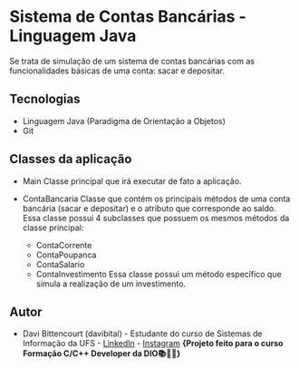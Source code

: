 # Sistema de Contas Bancárias - Linguagem Java

Se trata de simulação de um sistema de contas bancárias com as funcionalidades básicas de uma conta: sacar e depositar.

## Tecnologias

- Linguagem Java (Paradigma de Orientação a Objetos)
- Git 

## Classes da aplicação

- Main
    Classe principal que irá executar de fato a aplicação.

- ContaBancaria
    Classe que contém os principais métodos de uma conta bancária (sacar e depositar) e o atributo que corresponde ao saldo.
    Essa classe possui 4 subclasses que possuem os mesmos métodos da classe principal:

	- ContaCorrente
	- ContaPoupanca
	- ContaSalario
	- ContaInvestimento
		Essa classe possui um método específico que simula a realização de um investimento.

## Autor

- Davi Bittencourt (davibital) - Estudante do curso de Sistemas de Informação da UFS - [LinkedIn](www.linkedin.com/in/davibital) - [Instagram](www.instagram.com/_davialmeiida/)
				**{Projeto feito para o curso Formação C/C++ Developer da DIO📚👨‍💻}**


